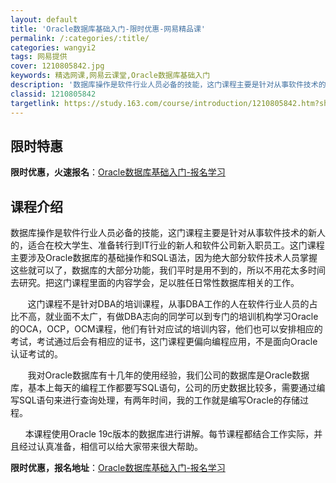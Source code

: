 ```yaml
---
layout: default
title: 'Oracle数据库基础入门-限时优惠-网易精品课'
permalink: /:categories/:title/
categories: wangyi2
tags: 网易提供
cover: 1210805842.jpg
keywords: 精选网课,网易云课堂,Oracle数据库基础入门
description: '数据库操作是软件行业人员必备的技能，这门课程主要是针对从事软件技术的新人的，适合在校大学生、准备转行到IT行业的新人和软'
classid: 1210805842
targetlink: https://study.163.com/course/introduction/1210805842.htm?share=1&shareId=1025206652&utm_campaign=share&utm_medium=iphoneShare&utm_source=&utm_u=1025206652
---
```


## 限时特惠

**限时优惠，火速报名**：[Oracle数据库基础入门-报名学习](https://study.163.com/course/introduction/1210805842.htm?share=1&shareId=1025206652&utm_campaign=share&utm_medium=iphoneShare&utm_source=&utm_u=1025206652)

## 课程介绍

数据库操作是软件行业人员必备的技能，这门课程主要是针对从事软件技术的新人的，适合在校大学生、准备转行到IT行业的新人和软件公司新入职员工。这门课程主要涉及Oracle数据库的基础操作和SQL语法，因为绝大部分软件技术人员掌握这些就可以了，数据库的大部分功能，我们平时是用不到的，所以不用花太多时间去研究。把这门课程里面的内容学会，足以胜任日常性数据库相关的工作。

       这门课程不是针对DBA的培训课程，从事DBA工作的人在软件行业人员的占比不高，就业面不太广，有做DBA志向的同学可以到专门的培训机构学习Oracle的OCA，OCP，OCM课程，他们有针对应试的培训内容，他们也可以安排相应的考试，考试通过后会有相应的证书，这门课程更偏向编程应用，不是面向Oracle认证考试的。     

       我对Oracle数据库有十几年的使用经验，我们公司的数据库是Oracle数据库，基本上每天的编程工作都要写SQL语句，公司的历史数据比较多，需要通过编写SQL语句来进行查询处理，有两年时间，我的工作就是编写Oracle的存储过程。

      本课程使用Oracle 19c版本的数据库进行讲解。每节课程都结合工作实际，并且经过认真准备，相信可以给大家带来很大帮助。

**限时优惠，报名地址**：[Oracle数据库基础入门-报名学习](https://study.163.com/course/introduction/1210805842.htm?share=1&shareId=1025206652&utm_campaign=share&utm_medium=iphoneShare&utm_source=&utm_u=1025206652)


